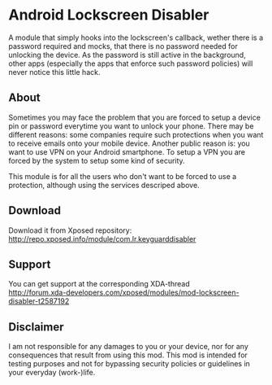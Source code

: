 Android Lockscreen Disabler
=========

A module that simply hooks into the lockscreen's callback, wether there is a password required and mocks, that there is no password needed for unlocking the device. As the password is still active in the background, other apps (especially the apps that enforce such password policies) will never notice this little hack.

About
----

Sometimes you may face the problem that you are forced to setup a device pin or password everytime you want to unlock your phone.
There may be different reasons: some companies require such protections when you want to receive emails onto your mobile device.
Another public reason is: you want to use VPN on your Android smartphone. To setup a VPN you are forced by the system to setup some kind of security.

This module is for all the users who don't want to be forced to use a protection, although using the services descriped above.

Download
---
Download it from Xposed repository:<br>
http://repo.xposed.info/module/com.lr.keyguarddisabler

Support
---
You can get support at the corresponding XDA-thread<br>
http://forum.xda-developers.com/xposed/modules/mod-lockscreen-disabler-t2587192

Disclaimer
----
I am not responsible for any damages to you or your device, nor for any consequences that result from using this mod.
This mod is intended for testing purposes and not for bypassing security policies or guidelines in your everyday (work-)life.
